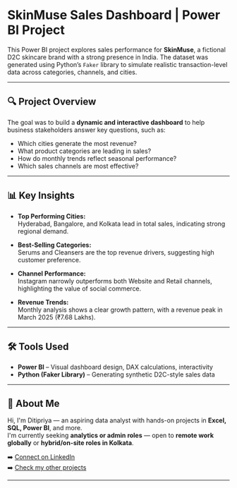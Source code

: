 # SkinMuse Sales Dashboard | Power BI Project

This Power BI project explores sales performance for **SkinMuse**, a fictional D2C skincare brand with a strong presence in India. The dataset was generated using Python’s `Faker` library to simulate realistic transaction-level data across categories, channels, and cities.

---

## 🔍 Project Overview

The goal was to build a **dynamic and interactive dashboard** to help business stakeholders answer key questions, such as:

- Which cities generate the most revenue?
- What product categories are leading in sales?
- How do monthly trends reflect seasonal performance?
- Which sales channels are most effective?

---

## 📊 Key Insights

- **Top Performing Cities:**  
  Hyderabad, Bangalore, and Kolkata lead in total sales, indicating strong regional demand.

- **Best-Selling Categories:**  
  Serums and Cleansers are the top revenue drivers, suggesting high customer preference.

- **Channel Performance:**  
  Instagram narrowly outperforms both Website and Retail channels, highlighting the value of social commerce.

- **Revenue Trends:**  
  Monthly analysis shows a clear growth pattern, with a revenue peak in March 2025 (₹7.68 Lakhs).

---

## 🛠 Tools Used

- **Power BI** – Visual dashboard design, DAX calculations, interactivity
- **Python (Faker Library)** – Generating synthetic D2C-style sales data

---

## 📎 About Me

Hi, I'm Ditipriya — an aspiring data analyst with hands-on projects in **Excel, SQL, Power BI**, and more.  
I'm currently seeking **analytics or admin roles** — open to **remote work globally** or **hybrid/on-site roles in Kolkata**.

➡️ [Connect on LinkedIn](https://www.linkedin.com/in/ditipriyach/)  
➡️ [Check my other projects](https://github.com/ditipriya1)

---
